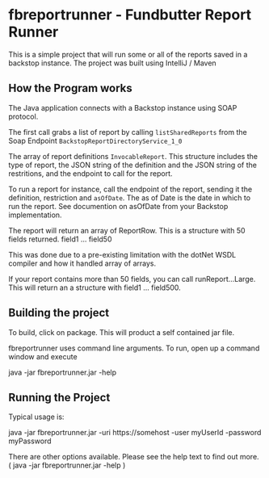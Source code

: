 # fbreportrunner - Fundbutter Report Runner

This is a simple project that will run some or all of the reports saved in a backstop instance.
The project was built using IntelliJ / Maven

## How the Program works

The Java application connects with a Backstop instance using SOAP protocol.

The first call grabs a list of report by calling `listSharedReports` from the Soap Endpoint `BackstopReportDirectoryService_1_0`

The array of report definitions `InvocableReport`.  This structure includes the type of report, the JSON string of the definition and the JSON string of the restritions, and the endpoint to call for the report.

To run a report for instance, call the endpoint of the report, sending it the definition, restriction and `asOfDate`.
The as of Date is the date in which to run the report.  See documention on asOfDate from your Backstop implementation.

The report will return an array of ReportRow.  This is a structure with 50 fields returned.  field1 ... field50

This was done due to a pre-existing limitation with the dotNet WSDL compiler and how it handled array of arrays.

If your report contains more than 50 fields, you can call runReport...Large.  This will return an a structure with field1 ... field500.



## Building the project

To build, click on package.  This will product a self contained jar file.

fbreportrunner uses command line arguments.
To run, open up a command window and execute

java -jar fbreportrunner.jar -help

## Running the Project
Typical usage is:

java -jar fbreportrunner.jar -uri https://somehost -user myUserId -password myPassword

There are other options available.  Please see the help text to find out more.
( java -jar fbreportrunner.jar -help )

